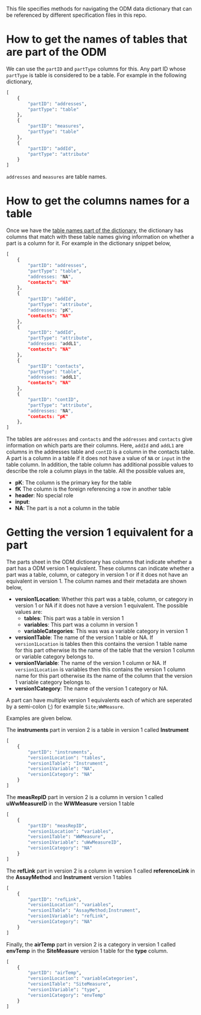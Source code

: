 This file specifies methods for navigating the ODM data dictionary that can be referenced by different specification files in this repo.

# How to get the names of tables that are part of the ODM

We can use the `partID` and `partType` columns for this. Any part ID whose `partType` is table is considered to be a table. For example in the following dictionary,

```python
[
    {
        "partID": "addresses",
        "partType": "table"
    },
    {
        "partID": "measures",
        "partType": "table"
    },
    {
        "partID": "addId",
        "partType": "attribute"
    }
]
```

`addresses` and `measures` are table names.

# How to get the columns names for a table

Once we have the [table names part of the dictionary](#how-to-get-the-columns-names-for-a-table), the dictionary has columns that match with these table names giving information on whether a part is a column for it. For example in the dictionary snippet below,

```python
[
    {
        "partID": "addresses",
        "partType": "table",
        "addresses: "NA",
        "contacts": "NA"
    },
    {
        "partID": "addId",
        "partType": "attribute",
        "addresses: "pK",
        "contacts": "NA"
    },
    {
        "partID": "addId",
        "partType": "attribute",
        "addresses: "addL1",
        "contacts": "NA"
    },
    {
        "partID": "contacts",
        "partType": "table",
        "addresses: "addL1",
        "contacts": "NA"
    },
    {
        "partID": "contID",
        "partType": "attribute",
        "addresses: "NA",
        "contacts: "pK"
    },
]
```

The tables are `addresses` and `contacts` and the `addresses` and `contacts` give information on which parts are their columns. Here, `addId` and `addL1` are columns in the addresses table and `contID` is a column in the contacts table. A part is a column in a table if it does not have a value of `NA` or `input` in the table column. In addition, the table column has additional possible values to describe the role a column plays in the table. All the possible values are,

* **pK**: The column is the primary key for the table
* **fK** The column is the foreign referencing a row in another table
* **header**: No special role
* **input**:
* **NA**: The part is a not a column in the table

# Getting the version 1 equivalent for a part

The parts sheet in the ODM dictionary has columns that indicate whether a part has a ODM version 1 equivalent. These columns can indicate whether a part was a table, column, or category in version 1 or if it does not have an equivalent in version 1. The column names and their metadata are shown below,

* **version1Location**: Whether this part was a table, column, or category in version 1 or NA if it does not have a version 1 equivalent. The possible values are:
    * **tables**: This part was a table in version 1
    * **variables**: This part was a column in version 1
    * **variableCategories**: This was was a variable category in version 1
* **version1Table**: The name of the version 1 table or NA. If `version1Location` is tables then this contains the version 1 table name for this part otherwise its the name of the table that the version 1 column or variable category belongs to. 
* **version1Variable**: The name of the version 1 column or NA. If `version1Location` is variables then this contains the version 1 column name for this part otherwise its the name of the column that the version 1 variable category belongs to.
* **version1Category**: The name of the version 1 category or NA.

A part can have multiple version 1 equivalents each of which are seperated by a semi-colon (;) for example `Site;WWMeasure`.

Examples are given below.

The **instruments** part in version 2 is a table in version 1 called **Instrument**

```python
[
    {
        "partID": "instruments",
        "version1Location": "tables",
        "version1Table": "Instrument",
        "version1Variable": "NA",
        "version1Category": "NA"
    }
]
```

The **measRepID** part in version 2 is a column in version 1 called **uWwMeasureID** in the **WWMeasure** version 1 table

```python
[
    {
        "partID": "measRepID",
        "version1Location": "variables",
        "version1Table": "WWMeasure",
        "version1Variable": "uWwMeasureID",
        "version1Category": "NA"
    }
]
```

The **refLink** part in version 2 is a column in version 1 called **referenceLink** in the **AssayMethod** and **Instrument** version 1 tables

```python
[
    {
        "partID": "refLink",
        "version1Location": "variables",
        "version1Table": "AssayMethod;Instrument",
        "version1Variable": "refLink",
        "version1Category": "NA"
    }
]
```

Finally, the **airTemp** part in version 2 is a category in version 1 called **envTemp** in the **SiteMeasure** version 1 table for the **type** column.

```python
[
    {
        "partID": "airTemp",
        "version1Location": "variableCategories",
        "version1Table": "SiteMeasure",
        "version1Variable": "type",
        "version1Category": "envTemp"
    }
]
```